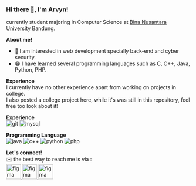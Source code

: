 ### Hi there 👋, I'm Arvyn!

currently student majoring in Computer Science at [Bina Nusantara University](https://binus.ac.id/) Bandung.

**About me!**
- 👀 I am interested in web development specially back-end and cyber security.
- 😁 I have learned several programming languages such as C, C++, Java, Python, PHP.

**Experience** <br/>
I currently have no other experience apart from working on projects in college. <br/>
I also  posted a college project here, while it's was still in this repository, feel free too look about it!

**Experience** <br/>
![git](https://www.vectorlogo.zone/logos/git-scm/git-scm-icon.svg)
![mysql](https://www.vectorlogo.zone/logos/mysql/mysql-ar21.svg)

**Programming Language** <br/>
![java](https://www.vectorlogo.zone/logos/java/java-vertical.svg)
![c++](https://www.vectorlogo.zone/logos/javascript/javascript-icon.svg)
![python](https://www.vectorlogo.zone/logos/python/python-icon.svg)
![php](https://www.vectorlogo.zone/logos/php/php-icon.svg)




**Let's connect!** <br/>
✉️ the best way to reach me is via :<br/>
<a href="mailto:arvyn.rezkyfahrezy@gmail.com" target="_blank" rel="noreferrer"> <img src="https://www.vectorlogo.zone/logos/gmail/gmail-icon.svg" alt="figma" width="40" height="40"/> </a>
<a href="https://www.linkedin.com/in/arvyn-rezky-fahrezy/" target="_blank" rel="noreferrer"> <img src="https://www.vectorlogo.zone/logos/linkedin/linkedin-tile.svg" alt="figma" width="40" height="40"/> </a>
<a href="https://www.instagram.com/arvyzf/" target="_blank" rel="noreferrer"> <img src="https://www.vectorlogo.zone/logos/instagram/instagram-icon.svg" alt="figma" width="40" height="40"/> </a>




<!--
**Arvynrf/Arvynrf** is a ✨ _special_ ✨ repository because its `README.md` (this file) appears on your GitHub profile.

Here are some ideas to get you started:

- 🔭 I’m currently working on ...
- 🌱 I’m currently learning ...
- 👯 I’m looking to collaborate on ...
- 🤔 I’m looking for help with ...
- 💬 Ask me about ...
- 📫 How to reach me: ...
- 😄 Pronouns: ...
- ⚡ Fun fact: ...
-->
